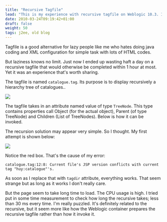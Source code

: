 ```yaml
---
title: "Recursive Tagfile"
lead: "This is my experience with recursive tagfile on Weblogic 10.3. I also describe a few problems encountered and how I solved them"
date: 2010-03-24T09:19:42+01:00
draft: false
weight: 50
tags: j2ee, old blog
---
```


Tagfile is a good alternative for lazy people like me who hates doing java coding and XML configuration for simple task with lots of HTML codes.

But laziness knows no limit. Just now I ended up wasting haft a day on a recursive tagfile that would otherwise be completed within 1 hour at most. Yet it was an experience that's worth sharing.

The tagfile is named `catalogue.tag`. Its purpose is to display recursively a hierarchy tree of catalogues..

![](http://4.bp.blogspot.com/_g19EQrkxY30/S6ngDQvrxyI/AAAAAAAAABM/cNJh_45dWlI/s320/hier1.png)

The tagfile takes in an attribute named value of type `TreeNode`. This type contains properties call Object (for the actual object), Parent (of type TreeNode) and Children (List of TreeNodes). Below is how it can be invoked.

The recursion solution may appear very simple. So I thought.
My first attempt is shown below:

![](http://2.bp.blogspot.com/_g19EQrkxY30/S6nilSER_tI/AAAAAAAAABU/_omvFkdPJWc/s640/hier2.png)

Notice the red box. That's the cause of my error:

```
catalogue.tag:12:8: Current file's JSP version conflicts with current tag "huy:catalogue"'s.
```

As soon as I replace that with `tagdir` attribute, everything works. That seem strange but as long as it works I don't really care.

But the page seem to take long time to load. The CPU usage is high. I tried put in some time measurement to check how long the recursive takes; less than 30 ms every time. I'm really puzzled. It's definitely related to the recursive, but it seem more like how the Weblogic container prepares the recursive tagfile rather than how it invoke it.

